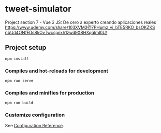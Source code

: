 # tweet-simulator

Project section 7 - Vue 3 JS: De cero a experto creando aplicaciones reales
https://www.udemy.com/share/103XVM3@7PHumz_vi_bTE5RKO_bsOKZKSnbUd4ONfEDs8kOvTwcspnxh1zwd9X8HXqqlmI0U/

## Project setup

```
npm install
```

### Compiles and hot-reloads for development

```
npm run serve
```

### Compiles and minifies for production

```
npm run build
```

### Customize configuration

See [Configuration Reference](https://cli.vuejs.org/config/).
